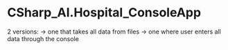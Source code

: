 # CSharp_AI.Hospital_ConsoleApp

2 versions:
-> one that takes all data from files
-> one where user enters all data through the console

